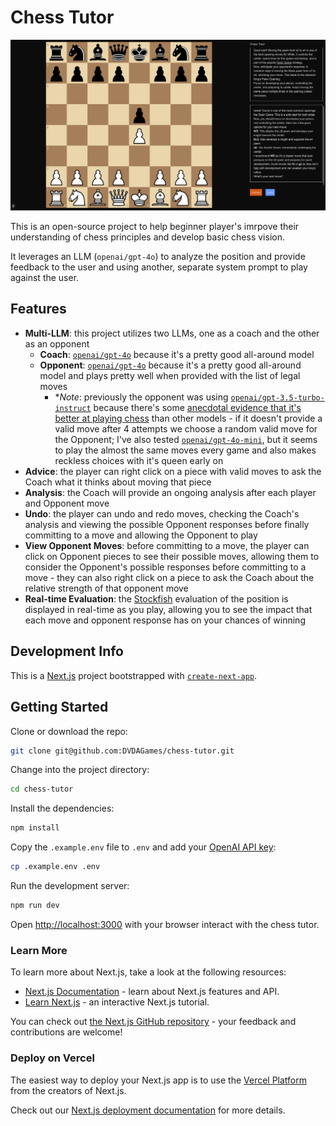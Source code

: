 # Chess Tutor

![Chess Tutor Interface](./public/chess-tutor.png)

This is an open-source project to help beginner player's imrpove their understanding of chess principles and develop basic chess vision.

It leverages an LLM (`openai/gpt-4o`) to analyze the position and provide feedback to the user and using another, separate system prompt to play against the user.


## Features

- **Multi-LLM**: this project utilizes two LLMs, one as a coach and the other as an opponent
  - **Coach**: [`openai/gpt-4o`](https://openrouter.ai/openai/gpt-4o) because it's a pretty good all-around model
  - **Opponent**: [`openai/gpt-4o`](https://openrouter.ai/openai/gpt-4o) because it's a pretty good all-around model and plays pretty well when provided with the list of legal moves
    - **Note*: previously the opponent was using [`openai/gpt-3.5-turbo-instruct`](https://openrouter.ai/openai/gpt-3.5-turbo-instruct) because there's some [anecdotal evidence that it's better at playing chess](https://dynomight.net/chess/) than other models - if it doesn't provide a valid move after 4 attempts we choose a random valid move for the Opponent; I've also tested [`openai/gpt-4o-mini`](https://openrouter.ai/openai/gpt-4o-mini), but it seems to play the almost the same moves every game and also makes reckless choices with it's queen early on
- **Advice**: the player can right click on a piece with valid moves to ask the Coach what it thinks about moving that piece
- **Analysis**: the Coach will provide an ongoing analysis after each player and Opponent move
- **Undo**: the player can undo and redo moves, checking the Coach's analysis and viewing the possible Opponent responses before finally committing to a move and allowing the Opponent to play
- **View Opponent Moves**: before committing to a move, the player can click on Opponent pieces to see their possible moves, allowing them to consider the Opponent's possible responses before committing to a move - they can also right click on a piece to ask the Coach about the relative strength of that opponent move
- **Real-time Evaluation**: the [Stockfish](https://stockfishchess.org/) evaluation of the position is displayed in real-time as you play, allowing you to see the impact that each move and opponent response has on your chances of winning

## Development Info

This is a [Next.js](https://nextjs.org) project bootstrapped with [`create-next-app`](https://nextjs.org/docs/app/api-reference/cli/create-next-app).

## Getting Started

Clone or download the repo:

```bash
git clone git@github.com:DVDAGames/chess-tutor.git
```

Change into the project directory:

```bash
cd chess-tutor
```

Install the dependencies:

```bash
npm install
```

Copy the `.example.env` file to `.env` and add your [OpenAI API key](https://help.openai.com/en/articles/9186755-managing-your-work-in-the-api-platform-with-projects):

```bash
cp .example.env .env
```

Run the development server:

```bash
npm run dev
```

Open [http://localhost:3000](http://localhost:3000) with your browser interact with the chess tutor.

### Learn More

To learn more about Next.js, take a look at the following resources:

- [Next.js Documentation](https://nextjs.org/docs) - learn about Next.js features and API.
- [Learn Next.js](https://nextjs.org/learn) - an interactive Next.js tutorial.

You can check out [the Next.js GitHub repository](https://github.com/vercel/next.js) - your feedback and contributions are welcome!

### Deploy on Vercel

The easiest way to deploy your Next.js app is to use the [Vercel Platform](https://vercel.com/new?utm_medium=default-template&filter=next.js&utm_source=create-next-app&utm_campaign=create-next-app-readme) from the creators of Next.js.

Check out our [Next.js deployment documentation](https://nextjs.org/docs/app/building-your-application/deploying) for more details.

